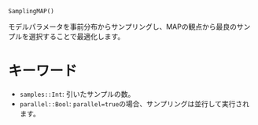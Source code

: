 ```
SamplingMAP()
```

モデルパラメータを事前分布からサンプリングし、MAPの観点から最良のサンプルを選択することで最適化します。

# キーワード

  * `samples::Int`: 引いたサンプルの数。
  * `parallel::Bool`: `parallel=true`の場合、サンプリングは並行して実行されます。
